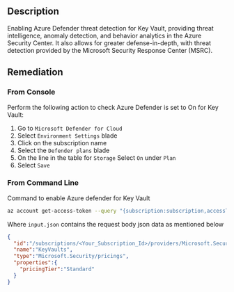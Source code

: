 ## Description

Enabling Azure Defender threat detection for Key Vault, providing threat intelligence, anomaly detection, and behavior analytics in the Azure Security Center.
It also allows for greater defense-in-depth, with threat detection provided by the Microsoft Security Response Center (MSRC).

## Remediation

### From Console

Perform the following action to check Azure Defender is set to On for Key Vault:

1. Go to `Microsoft Defender for Cloud`
2. Select `Environment Settings` blade
3. Click on the subscription name
4. Select the `Defender plans` blade
5. On the line in the table for `Storage` Select `On` under `Plan`
6. Select `Save`

### From Command Line

Command to enable Azure defender for Key Vault

```bash
az account get-access-token --query "{subscription:subscription,accessToken:accessToken}" --out tsv | xargs -L1 bash -c 'curl -X PUT -H "Authorization: Bearer $1" -H "Content-Type: application/json" https://management.azure.com/subscriptions/$0/providers/Microsoft.Security/pricings/StorageAccounts?api-version=2018-06-01 -d@"input.json"'
```

Where `input.json` contains the request body json data as mentioned below

```json
{
  "id":"/subscriptions/<Your_Subscription_Id>/providers/Microsoft.Security/pricings/KeyVaults",
  "name":"KeyVaults",
  "type":"Microsoft.Security/pricings",
  "properties":{
    "pricingTier":"Standard"
  }
}
```
